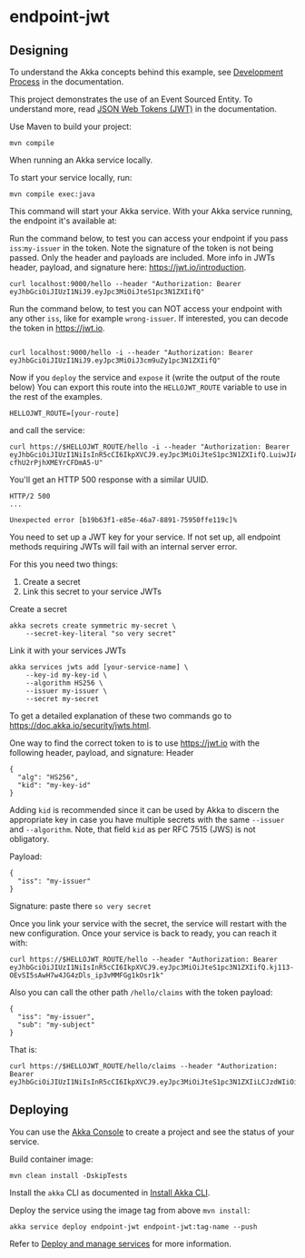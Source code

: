 # endpoint-jwt


## Designing

To understand the Akka concepts behind this example, see [Development Process](https://doc.akka.io/concepts/development-process.html) in the documentation.

This project demonstrates the use of an Event Sourced Entity.
To understand more, read [JSON Web Tokens (JWT)](https://doc.akka.io/java/auth-with-jwts.html) in the documentation.

Use Maven to build your project:

```shell
mvn compile
```


When running an Akka service locally.

To start your service locally, run:

```shell
mvn compile exec:java
```

This command will start your Akka service. With your Akka service running, the endpoint it's available at:

Run the command below, to test you can access your endpoint if you pass `iss`:`my-issuer` in the token. 
Note the signature of the token is not being passed. Only the header and payloads are included. 
More info in JWTs header, payload, and signature here: https://jwt.io/introduction.
```shell
curl localhost:9000/hello --header "Authorization: Bearer eyJhbGciOiJIUzI1NiJ9.eyJpc3MiOiJteS1pc3N1ZXIifQ"
```

Run the command below, to test you can NOT access your endpoint with any other `iss`, like for example `wrong-issuer`. 
If interested, you can decode the token in https://jwt.io.
```shell

curl localhost:9000/hello -i --header "Authorization: Bearer eyJhbGciOiJIUzI1NiJ9.eyJpc3MiOiJ3cm9uZy1pc3N1ZXIifQ"
```
Now if you `deploy` the service and `expose` it (write the output of the route below) 
You can export this route into the `HELLOJWT_ROUTE` variable to use in the rest of the examples. 

```shell
HELLOJWT_ROUTE=[your-route]
```

and call the service:

```shell
curl https://$HELLOJWT_ROUTE/hello -i --header "Authorization: Bearer eyJhbGciOiJIUzI1NiIsInR5cCI6IkpXVCJ9.eyJpc3MiOiJteS1pc3N1ZXIifQ.LuiwJIA7rjL5RP2UzDjs-cfhU2rPjhXMEYrCFDmA5-U"
```

You'll get an HTTP 500 response with a similar UUID.  
```shell
HTTP/2 500
...

Unexpected error [b19b63f1-e85e-46a7-8891-75950ffe119c]%
```
You need to set up a JWT key for your service. If not set up, all endpoint methods requiring JWTs will fail with an internal server error.

For this you need two things:
1. Create a secret
2. Link this secret to your service JWTs

Create a secret
```shell
akka secrets create symmetric my-secret \
    --secret-key-literal "so very secret"
```

Link it with your services JWTs
    
```shell
akka services jwts add [your-service-name] \
    --key-id my-key-id \
    --algorithm HS256 \
    --issuer my-issuer \
    --secret my-secret
```
To get a detailed explanation of these two commands go to https://doc.akka.io/security/jwts.html.

One way to find the correct token to is to use https://jwt.io with the following header, payload, and signature:
Header
```
{
  "alg": "HS256",
  "kid": "my-key-id"
}
```

Adding `kid` is recommended since it can be used by Akka to discern the appropriate key in case you have multiple secrets with 
the same `--issuer` and `--algorithm`. Note, that field `kid` as per RFC 7515 (JWS) is not obligatory.

Payload:
```
{
  "iss": "my-issuer"
}
```

Signature: paste there `so very secret`

Once you link your service with the secret, the service will restart with the new configuration. Once your service is back to ready, you can reach it with:

```shell
curl https://$HELLOJWT_ROUTE/hello --header "Authorization: Bearer eyJhbGciOiJIUzI1NiIsInR5cCI6IkpXVCJ9.eyJpc3MiOiJteS1pc3N1ZXIifQ.kj113-OEvSI5sAwH7w4JG4zDls_ip3vMMFGg1kOsr1k"
```

Also you can call the other path `/hello/claims` with the token payload:    
```                                                                  
{                                                                    
  "iss": "my-issuer",
  "sub": "my-subject"
}
```
That is:
```shell
curl https://$HELLOJWT_ROUTE/hello/claims --header "Authorization: Bearer eyJhbGciOiJIUzI1NiIsInR5cCI6IkpXVCJ9.eyJpc3MiOiJteS1pc3N1ZXIiLCJzdWIiOiJteS1zdWJqZWN0In0.UcAYj_S6wuQWiQfkqMPsUCQyEBb0nmghgpYtBajtySM"
```

## Deploying

You can use the [Akka Console](https://console.akka.io) to create a project and see the status of your service.

Build container image:

```shell
mvn clean install -DskipTests
```

Install the `akka` CLI as documented in [Install Akka CLI](https://doc.akka.io/reference/cli/index.html).

Deploy the service using the image tag from above `mvn install`:

```shell
akka service deploy endpoint-jwt endpoint-jwt:tag-name --push
```

Refer to [Deploy and manage services](https://doc.akka.io/operations/services/deploy-service.html)
for more information.
